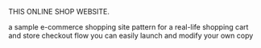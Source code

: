 THIS ONLINE SHOP WEBSITE.

a sample e-commerce shopping site
pattern for a real-life shopping cart and store checkout flow
you can easily launch and modify your own copy
